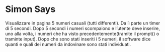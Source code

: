Simon Says
===
Visualizzare in pagina 5 numeri casuali (tutti differenti). Da lì parte un timer di 5 secondi.
Dopo 5 secondi i numeri scompaiono e l’utente deve inserire, uno alla volta, i numeri che ha visto precedentemente(tramite il prompt() o traminte input).
Dopo che sono stati inseriti i 5 numeri, il software dice quanti e quali dei numeri da indovinare sono stati individuati.
